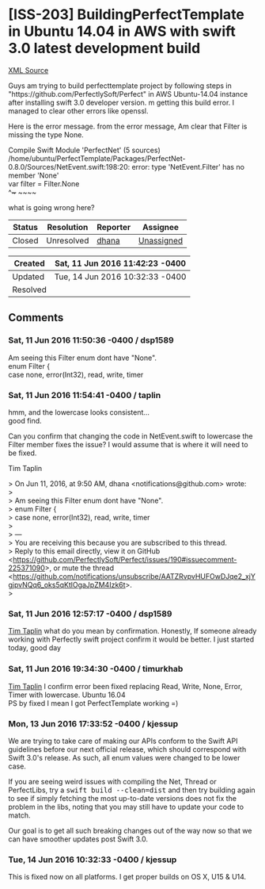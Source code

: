 # [ISS-203] BuildingPerfectTemplate in Ubuntu 14.04 in AWS with swift 3.0 latest development build

[XML Source](./xml/ISS-203.xml)
<p><p>Guys am trying to build perfecttemplate project by following steps in "https://github.com/PerfectlySoft/Perfect" in AWS Ubuntu-14.04 instance after installing swift 3.0 developer version. m getting this build error. I managed to clear other errors like openssl.</p>

<p>Here is the error message. from the error message, Am clear that Filter is missing the type None.</p>

<p>Compile Swift Module 'PerfectNet' (5 sources)<br/>
/home/ubuntu/PerfectTemplate/Packages/PerfectNet-0.8.0/Sources/NetEvent.swift:198:20: error: type 'NetEvent.Filter' has no member 'None'<br/>
                                                var filter = Filter.None<br/>
                                                             ^<del>~</del> ~~~~</p>

<p>what is going wrong here?</p></p>





Status|Resolution|Reporter|Assignee
------|----------|--------|--------
Closed|Unresolved|[dhana](dsp1589)|[Unassigned]($-1)





Created|Sat, 11 Jun 2016 11:42:23 -0400
-------|--------------
Updated|Tue, 14 Jun 2016 10:32:33 -0400
Resolved|


## Comments




### Sat, 11 Jun 2016 11:50:36 -0400 / dsp1589 

<p><p>Am seeing this Filter enum dont have "None". <br/>
enum Filter {<br/>
		case none, error(Int32), read, write, timer</p></p>


### Sat, 11 Jun 2016 11:54:41 -0400 / taplin 

<p><p>hmm, and the lowercase looks consistent… <br/>
good find.</p>

<p>Can you confirm that changing the code in NetEvent.swift to lowercase the Filter member fixes the issue? I would assume that is where it will need to be fixed.</p>

<p>Tim Taplin</p>

<p>&gt; On Jun 11, 2016, at 9:50 AM, dhana &lt;notifications@github.com&gt; wrote:<br/>
&gt; <br/>
&gt; Am seeing this Filter enum dont have "None". <br/>
&gt; enum Filter {<br/>
&gt; case none, error(Int32), read, write, timer<br/>
&gt; <br/>
&gt; —<br/>
&gt; You are receiving this because you are subscribed to this thread.<br/>
&gt; Reply to this email directly, view it on GitHub &lt;<a href="https://github.com/PerfectlySoft/Perfect/issues/190#issuecomment-225371090" class="external-link" rel="nofollow">https://github.com/PerfectlySoft/Perfect/issues/190#issuecomment-225371090</a>&gt;, or mute the thread &lt;<a href="https://github.com/notifications/unsubscribe/AATZRvpvHUFOwDJqe2_xjYgjpvNQq6_oks5qKtlOgaJpZM4Izk6t" class="external-link" rel="nofollow">https://github.com/notifications/unsubscribe/AATZRvpvHUFOwDJqe2_xjYgjpvNQq6_oks5qKtlOgaJpZM4Izk6t</a>&gt;.<br/>
&gt; </p>
</p>


### Sat, 11 Jun 2016 12:57:17 -0400 / dsp1589 

<p><p><a href="http://jira.perfect.org:8080/secure/ViewProfile.jspa?name=taplin" class="user-hover" rel="taplin">Tim Taplin</a> what do you mean by confirmation. Honestly, If someone already working with Perfectly swift project confirm it would be better. I just started today, good day <img class="emoticon" src="http://jira.perfect.org:8080/images/icons/emoticons/smile.png" height="16" width="16" align="absmiddle" alt="" border="0"/> </p></p>


### Sat, 11 Jun 2016 19:34:30 -0400 / timurkhab 

<p><p><a href="http://jira.perfect.org:8080/secure/ViewProfile.jspa?name=taplin" class="user-hover" rel="taplin">Tim Taplin</a> I confirm error been fixed replacing Read, Write, None, Error, Timer with lowercase. Ubuntu 16.04<br/>
PS by fixed I mean I got PerfectTemplate working =)</p></p>


### Mon, 13 Jun 2016 17:33:52 -0400 / kjessup 

<p><p>We are trying to take care of making our APIs conform to the Swift API guidelines before our next official release, which should correspond with Swift 3.0's release. As such, all enum values were changed to be lower case.</p>

<p>If you are seeing weird issues with compiling the Net, Thread or PerfectLibs, try a <tt>swift build --clean=dist</tt> and then try building again to see if simply fetching the most up-to-date versions does not fix the problem in the libs, noting that you may still have to update your code to match.</p>

<p>Our goal is to get all such breaking changes out of the way now so that we can have smoother updates post Swift 3.0.</p></p>


### Tue, 14 Jun 2016 10:32:33 -0400 / kjessup 

<p><p>This is fixed now on all platforms. I get proper builds on OS X, U15 &amp; U14.</p></p>


